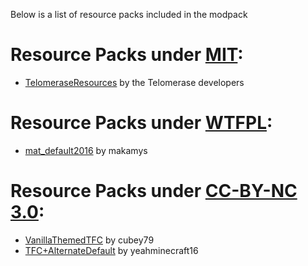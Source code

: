 Below is a list of resource packs included in the modpack 

# Resource Packs under [MIT](https://creativecommons.org/licenses/by-nc-sa/3.0/):
* [TelomeraseResources](https://github.com/TeloDev/Telomerase) by the Telomerase developers
# Resource Packs under [WTFPL](http://www.wtfpl.net/):
* [mat_default2016](https://www.curseforge.com/minecraft/texture-packs/matmos-2016-default) by makamys
# Resource Packs under [CC-BY-NC 3.0](http://creativecommons.org/licenses/by-nc/3.0/):
* [VanillaThemedTFC](https://www.curseforge.com/minecraft/texture-packs/vanilla-themed-tfc) by cubey79
* [TFC+AlternateDefault](https://www.curseforge.com/minecraft/texture-packs/tfc-alternate-default) by yeahminecraft16